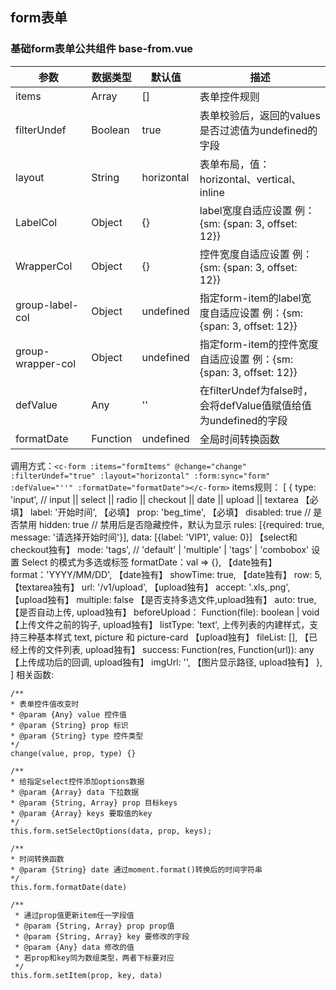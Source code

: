 <!--
 * @Author: your name
 * @Date: 2020-01-08 19:59:19
 * @LastEditTime : 2020-01-11 13:08:04
 * @LastEditors  : chenxiaofan
 * @Description: In User Settings Edit
 * @FilePath: \leigod_admin_front\src\components\comm\form\readme.md
 -->
## form表单 

### 基础form表单公共组件 base-from.vue 

|参数|	数据类型|	默认值|	描述|
|--|--|--|--|
|items              |Array    |[]         | 表单控件规则 |
|filterUndef        |Boolean  |true       | 表单校验后，返回的values是否过滤值为undefined的字段 |
|layout             |String   |horizontal | 表单布局，值：horizontal、vertical、inline |
|LabelCol           |Object   |{}         | label宽度自适应设置 例：{sm: {span: 3, offset: 12}} |
|WrapperCol         |Object   |{}         | 控件宽度自适应设置 例：{sm: {span: 3, offset: 12}} |
|group-label-col    |Object   |undefined  | 指定form-item的label宽度自适应设置 例：{sm: {span: 3, offset: 12}} |
|group-wrapper-col  |Object   |undefined  | 指定form-item的控件宽度自适应设置 例：{sm: {span: 3, offset: 12}} |
|defValue           |Any      |''         | 在filterUndef为false时，会将defValue值赋值给值为undefined的字段 |
|formatDate         |Function |undefined  | 全局时间转换函数 |
调用方式：`<c-form :items="formItems" @change="change" :filterUndef="true" :layout="horizontal" :form:sync="form" :defValue="''" :formatDate="formatDate"></c-form>`
items规则：
    [
        {
            type: 'input', // input || select || radio || checkout || date || upload || textarea 【必填】
            label: '开始时间', 【必填】
            prop: 'beg_time', 【必填】
            disabled: true // 是否禁用
            hidden: true // 禁用后是否隐藏控件，默认为显示
            rules: [{required: true, message: '请选择开始时间'}],
            data: [{label: 'VIP1', value: 0}] 【select和checkout独有】
            mode: 'tags', // 'default' | 'multiple' | 'tags' | 'combobox' 设置 Select 的模式为多选或标签
            formatDate：val => {}, 【date独有】
            format：'YYYY/MM/DD', 【date独有】
            showTime: true, 【date独有】
            row: 5, 【textarea独有】
            url: '/v1/upload', 【upload独有】
            accept: '.xls,.png', 【upload独有】
            multiple: false 【是否支持多选文件,upload独有】
            auto: true, 【是否自动上传, upload独有】
            beforeUpload： Function(file): boolean | void 【上传文件之前的钩子, upload独有】
            listType: 'text', 上传列表的内建样式，支持三种基本样式 text, picture 和 picture-card 【upload独有】
            fileList: [], 【已经上传的文件列表, upload独有】
            success: Function(res, Function(url)): any 【上传成功后的回调, upload独有】
            imgUrl: '', 【图片显示路径, upload独有】
        },
    ]
相关函数:

    /**  
    * 表单控件值改变时  
    * @param {Any} value 控件值  
    * @param {String} prop 标识  
    * @param {String} type 控件类型  
    */  
    change(value, prop, type) {}

    /**  
    * 给指定select控件添加options数据 
    * @param {Array} data 下拉数据  
    * @param {String, Array} prop 目标keys
    * @param {Array} keys 要取值的key
    */
    this.form.setSelectOptions(data, prop, keys);

    /**  
    * 时间转换函数
    * @param {String} date 通过moment.format()转换后的时间字符串
    */
    this.form.formatDate(date)

    /**
     * 通过prop值更新item任一字段值
     * @param {String, Array} prop prop值
     * @param {String, Array} key 要修改的字段
     * @param {Any} data 修改的值
     * 若prop和key同为数组类型，两者下标要对应
     */
    this.form.setItem(prop, key, data)


